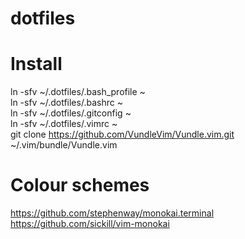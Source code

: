 # dotfiles

Install
=======
ln -sfv ~/.dotfiles/.bash_profile ~  
ln -sfv ~/.dotfiles/.bashrc ~  
ln -sfv ~/.dotfiles/.gitconfig ~  
ln -sfv ~/.dotfiles/.vimrc ~  
git clone https://github.com/VundleVim/Vundle.vim.git ~/.vim/bundle/Vundle.vim  

Colour schemes
==============
https://github.com/stephenway/monokai.terminal  
https://github.com/sickill/vim-monokai
